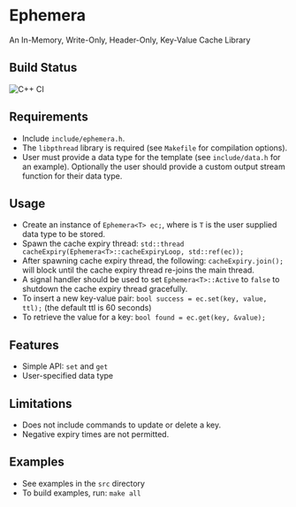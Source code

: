 # Ephemera
An In-Memory, Write-Only, Header-Only, Key-Value Cache Library

## Build Status
![C++ CI](https://github.com/ccapo/ephemera/actions/workflows/cpp.yml/badge.svg)

## Requirements
- Include `include/ephemera.h`.
- The `libpthread` library is required (see `Makefile` for compilation options).
- User must provide a data type for the template (see `include/data.h` for an example). Optionally the user should provide a custom output stream function for their data type.

## Usage
- Create an instance of `Ephemera<T> ec;`, where is `T` is the user supplied data type to be stored.
- Spawn the cache expiry thread: `std::thread cacheExpiry(Ephemera<T>::cacheExpiryLoop, std::ref(ec));`
- After spawning cache expiry thread, the following: `cacheExpiry.join();` will block until the cache expiry thread re-joins the main thread.
- A signal handler should be used to set `Ephemera<T>::Active` to `false` to shutdown the cache expiry thread gracefully.
- To insert a new key-value pair: `bool success = ec.set(key, value, ttl);` (the default ttl is 60 seconds)
- To retrieve the value for a key: `bool found = ec.get(key, &value);`

## Features
- Simple API: `set` and `get`
- User-specified data type

## Limitations
- Does not include commands to update or delete a key.
- Negative expiry times are not permitted.

## Examples
- See examples in the `src` directory
- To build examples, run: `make all`
